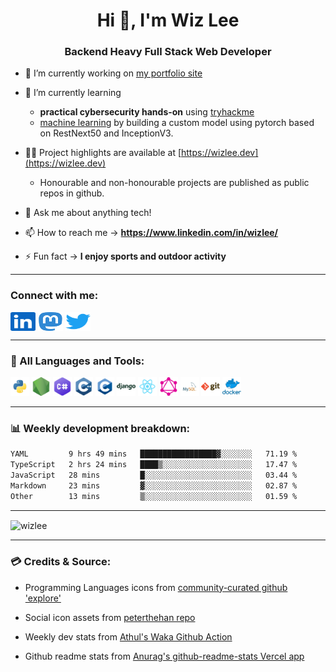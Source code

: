 <h1 align="center">Hi 👋, I'm Wiz Lee</h1>
<h3 align="center">Backend Heavy Full Stack Web Developer</h3>

- 🔭 I’m currently working on [my portfolio site](https://wizlee.dev)

- 🌱 I’m currently learning 
  - **practical cybersecurity hands-on** using [tryhackme](https://tryhackme.com/p/wizlee)
  - [machine learning](https://github.com/wizlee/explore-pytorch) by building a custom model using pytorch based on RestNext50 and InceptionV3.

- 👨‍💻 Project highlights are available at [https://wizlee.dev](https://wizlee.dev)
  - Honourable and non-honourable projects are published as public repos in github.

- 💬 Ask me about anything tech!

- 📫 How to reach me -> **https://www.linkedin.com/in/wizlee/**

- ⚡ Fun fact -> **I enjoy sports and outdoor activity**

<hr>

<h3 align="left">Connect with me:</h3>
<p align="left">
<a href="https://linkedin.com/in/wizlee" target="blank"><img align="center" src="assets/linkedin.svg" alt="linkedin" height="30" width="40" title="linkedin"/></a>
<a href="https://infosec.exchange/@wizlee" target="blank"><img align="center" src="assets/mastodon.svg" alt="mastodon" height="30" width="40" title="mastodon"/></a>
<a href="https://twitter.com/wiz_zh" target="blank"><img align="center" src="assets/twitter.svg" alt="twitter" height="30" width="40" title="twitter"/></a>
</p>
<hr>

<h3 align="left">🧰 All Languages and Tools:</h3>
<code><img height="30" src="https://raw.githubusercontent.com/github/explore/80688e429a7d4ef2fca1e82350fe8e3517d3494d/topics/python/python.png"></code>
<code><img height="30" src="https://raw.githubusercontent.com/github/explore/80688e429a7d4ef2fca1e82350fe8e3517d3494d/topics/nodejs/nodejs.png"></code>
<code><img height="30" src="https://raw.githubusercontent.com/github/explore/80688e429a7d4ef2fca1e82350fe8e3517d3494d/topics/csharp/csharp.png"></code>
<code><img height="30" src="https://raw.githubusercontent.com/github/explore/80688e429a7d4ef2fca1e82350fe8e3517d3494d/topics/cpp/cpp.png"></code>
<code><img height="30" src="https://raw.githubusercontent.com/github/explore/80688e429a7d4ef2fca1e82350fe8e3517d3494d/topics/c/c.png"></code>
<code><img height="30" src="https://raw.githubusercontent.com/github/explore/80688e429a7d4ef2fca1e82350fe8e3517d3494d/topics/django/django.png"></code>
<code><img height="30" src="https://raw.githubusercontent.com/github/explore/80688e429a7d4ef2fca1e82350fe8e3517d3494d/topics/react/react.png"></code>
<code><img height="30" src="https://raw.githubusercontent.com/github/explore/5c058a388828bb5fde0bcafd4bc867b5bb3f26f3/topics/graphql/graphql.png"></code>
<code><img height="30" src="https://raw.githubusercontent.com/github/explore/80688e429a7d4ef2fca1e82350fe8e3517d3494d/topics/mysql/mysql.png"></code>
<code><img height="30" src="https://raw.githubusercontent.com/github/explore/80688e429a7d4ef2fca1e82350fe8e3517d3494d/topics/git/git.png"></code>
<code><img height="30" src="https://raw.githubusercontent.com/github/explore/80688e429a7d4ef2fca1e82350fe8e3517d3494d/topics/docker/docker.png"></code>
<hr>

<h3 align="left">📊 Weekly development breakdown: </h3>

<!--START_SECTION:waka-->

```txt
YAML         9 hrs 49 mins   █████████████████▓░░░░░░░   71.19 %
TypeScript   2 hrs 24 mins   ████▒░░░░░░░░░░░░░░░░░░░░   17.47 %
JavaScript   28 mins         █░░░░░░░░░░░░░░░░░░░░░░░░   03.44 %
Markdown     23 mins         ▓░░░░░░░░░░░░░░░░░░░░░░░░   02.87 %
Other        13 mins         ▒░░░░░░░░░░░░░░░░░░░░░░░░   01.59 %
```

<!--END_SECTION:waka-->
<hr>

<p><img align="center" src="https://github-readme-stats.vercel.app/api/top-langs?username=wizlee&show_icons=true&custom_title=Most%20Used%20Languages%20in%20Github&title_color=000000&locale=en&layout=compact" alt="wizlee" /></p>
<hr>

<h3 align="left">💳 Credits & Source: </h3>

- Programming Languages icons from [community-curated github 'explore'](https://github.com/github/explore/tree/master/topics)

- Social icon assets from [peterthehan repo](https://github.com/peterthehan/peterthehan/tree/master/assets)

- Weekly dev stats from [Athul's Waka Github Action](https://github.com/athul/waka-readme)

- Github readme stats from [Anurag's github-readme-stats Vercel app](https://github.com/anuraghazra/github-readme-stats)
